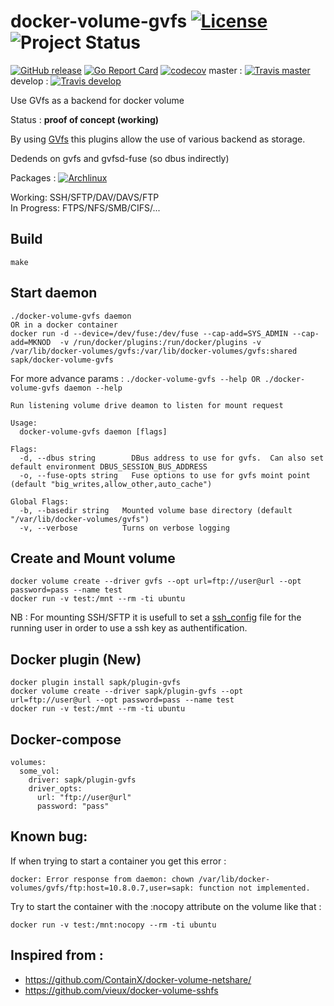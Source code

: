 # docker-volume-gvfs [![License](https://img.shields.io/badge/license-MIT-red.svg)](https://github.com/sapk/docker-volume-gvfs/blob/master/LICENSE) ![Project Status](http://img.shields.io/badge/status-alpha-red.svg)
[![GitHub release](https://img.shields.io/github/release/sapk/docker-volume-gvfs.svg)](https://github.com/sapk/docker-volume-gvfs/releases) [![Go Report Card](https://goreportcard.com/badge/github.com/sapk/docker-volume-gvfs)](https://goreportcard.com/report/github.com/sapk/docker-volume-gvfs)
[![codecov](https://codecov.io/gh/sapk/docker-volume-gvfs/branch/master/graph/badge.svg)](https://codecov.io/gh/sapk/docker-volume-gvfs)
 master : [![Travis master](https://api.travis-ci.org/sapk/docker-volume-gvfs.svg?branch=master)](https://travis-ci.org/sapk/docker-volume-gvfs) develop : [![Travis develop](https://api.travis-ci.org/sapk/docker-volume-gvfs.svg?branch=develop)](https://travis-ci.org/sapk/docker-volume-gvfs)

Use GVfs as a backend for docker volume

Status : **proof of concept (working)**


By using [GVfs](https://wiki.gnome.org/Projects/gvfs) this plugins allow the use of various backend as storage.

Dedends on gvfs and gvfsd-fuse (so dbus indirectly)

Packages : [![Archlinux](https://img.shields.io/badge/Archlinux-AUR-blue.svg)](https://aur.archlinux.org/packages/docker-volume-gvfs-git/)

Working: SSH/SFTP/DAV/DAVS/FTP  
In Progress: FTPS/NFS/SMB/CIFS/...
## Build
```
make
```

## Start daemon
```
./docker-volume-gvfs daemon
OR in a docker container
docker run -d --device=/dev/fuse:/dev/fuse --cap-add=SYS_ADMIN --cap-add=MKNOD  -v /run/docker/plugins:/run/docker/plugins -v /var/lib/docker-volumes/gvfs:/var/lib/docker-volumes/gvfs:shared sapk/docker-volume-gvfs
```

For more advance params : ```./docker-volume-gvfs --help OR ./docker-volume-gvfs daemon --help```
```
Run listening volume drive deamon to listen for mount request

Usage:
  docker-volume-gvfs daemon [flags]

Flags:
  -d, --dbus string        DBus address to use for gvfs.  Can also set default environment DBUS_SESSION_BUS_ADDRESS
  -o, --fuse-opts string   Fuse options to use for gvfs moint point (default "big_writes,allow_other,auto_cache")

Global Flags:
  -b, --basedir string   Mounted volume base directory (default "/var/lib/docker-volumes/gvfs")
  -v, --verbose          Turns on verbose logging
```

## Create and Mount volume
```
docker volume create --driver gvfs --opt url=ftp://user@url --opt password=pass --name test
docker run -v test:/mnt --rm -ti ubuntu
```
NB : For mounting SSH/SFTP it is usefull to set a [ssh_config](https://linux.die.net/man/5/ssh_config) file for the running user in order to use a ssh key as authentification.


## Docker plugin (New)
```
docker plugin install sapk/plugin-gvfs
docker volume create --driver sapk/plugin-gvfs --opt url=ftp://user@url --opt password=pass --name test
docker run -v test:/mnt --rm -ti ubuntu
```

## Docker-compose
```
volumes:
  some_vol:
    driver: sapk/plugin-gvfs
    driver_opts:
      url: "ftp://user@url"
      password: "pass"
```


## Known bug:
If when trying to start a container you get this error :

`docker: Error response from daemon: chown /var/lib/docker-volumes/gvfs/ftp:host=10.8.0.7,user=sapk: function not implemented.`

Try to start the container with the :nocopy attribute on the volume like that :

```
docker run -v test:/mnt:nocopy --rm -ti ubuntu
```


## Inspired from :
 - https://github.com/ContainX/docker-volume-netshare/
 - https://github.com/vieux/docker-volume-sshfs
